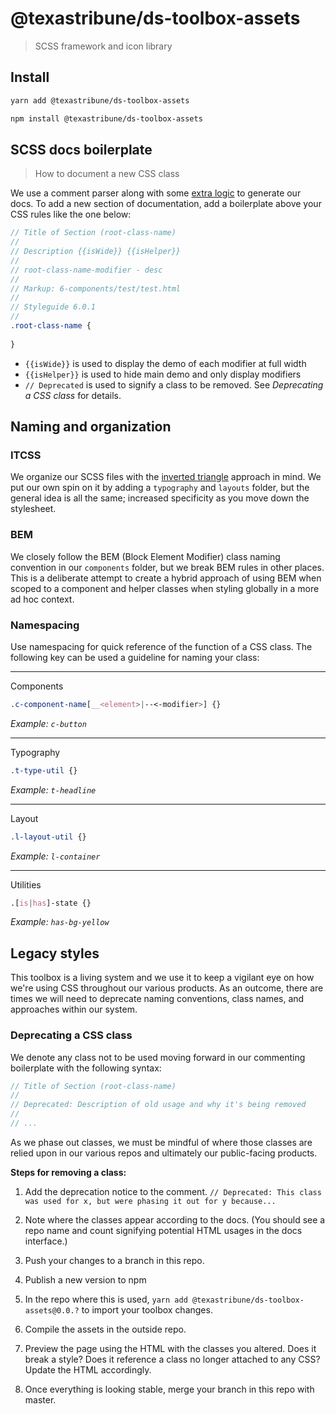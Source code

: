 # @texastribune/ds-toolbox-assets
> SCSS framework and icon library

## Install

```sh
yarn add @texastribune/ds-toolbox-assets
```
```sh
npm install @texastribune/ds-toolbox-assets
```

## SCSS docs boilerplate
> How to document a new CSS class

We use a comment parser along with some [extra logic](https://github.com/texastribune/ds-toolbox/blob/master/tasks/style-doc.js) to generate our docs. To add a new section of documentation, add a boilerplate above your CSS rules like the one below: 

```scss
// Title of Section (root-class-name)
//
// Description {{isWide}} {{isHelper}}
//
// root-class-name-modifier - desc
//
// Markup: 6-components/test/test.html
//
// Styleguide 6.0.1
//
.root-class-name {
  
}
```
- `{{isWide}}` is used to display the demo of each modifier at full width
- `{{isHelper}}` is used to hide main demo and only display modifiers
- `// Deprecated` is used to signify a class to be removed. See _Deprecating a CSS class_ for details.


## Naming and organization

### ITCSS
We organize our SCSS files with the [inverted triangle](https://www.xfive.co/blog/itcss-scalable-maintainable-css-architecture/) approach in mind. We put our own spin on it by adding a `typography` and `layouts` folder, but the general idea is all the same; increased specificity as you move down the stylesheet.

### BEM
We closely follow the BEM (Block Element Modifier) class naming convention in our `components` folder, but we break BEM rules in other places. This is a deliberate attempt to create a hybrid approach of using BEM when scoped to a component and helper classes when styling globally in a more ad hoc context.

### Namespacing
Use namespacing for quick reference of the function of a CSS class. The following key can be used a guideline for naming your class:

---

Components
```css
.c-component-name[__<element>|--<-modifier>] {}
```
_Example: `c-button`_

---

Typography
```css
.t-type-util {}
```
_Example: `t-headline`_

---

Layout
```css
.l-layout-util {}
```
_Example: `l-container`_

---

Utilities
```css
.[is|has]-state {}
```
_Example: `has-bg-yellow`_


## Legacy styles

This toolbox is a living system and we use it to keep a vigilant eye on how we're using CSS throughout our various products. As an outcome, there are times we will need to deprecate naming conventions, class names, and approaches within our system.

### Deprecating a CSS class

We denote any class not to be used moving forward in our commenting boilerplate with the following syntax:
```scss
// Title of Section (root-class-name)
//
// Deprecated: Description of old usage and why it's being removed
//
// ...
```
As we phase out classes, we must be mindful of where those classes are relied upon in our various repos and ultimately our public-facing products. 

**Steps for removing a class:**
1. Add the deprecation notice to the comment. `// Deprecated: This class was used for x, but were phasing it out for y because...`

2. Note where the classes appear according to the docs. (You should see a repo name and count signifying potential HTML usages in the docs interface.)

3. Push your changes to a branch in this repo.

4. Publish a new version to npm

5. In the repo where this is used, `yarn add @texastribune/ds-toolbox-assets@0.0.?` to import your toolbox changes.

6. Compile the assets in the outside repo.

7. Preview the page using the HTML with the classes you altered. Does it break a style? Does it reference a class no longer attached to any CSS? Update the HTML accordingly.

8. Once everything is looking stable, merge your branch in this repo with master.

